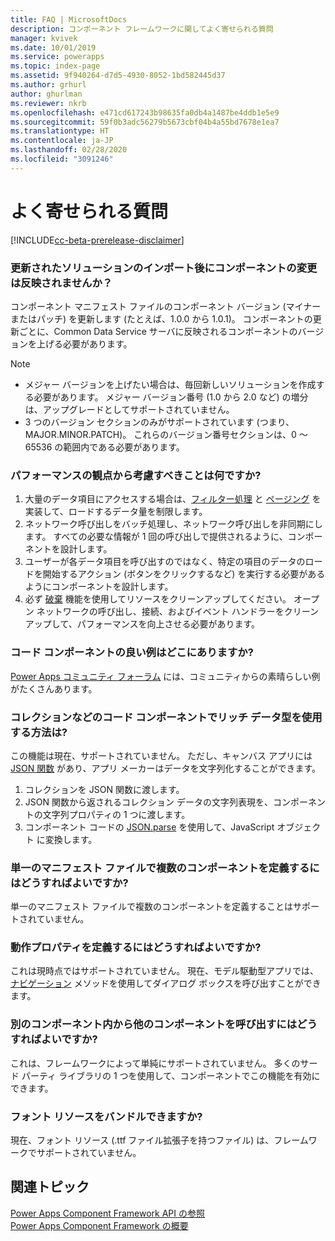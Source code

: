```yaml
---
title: FAQ | MicrosoftDocs
description: コンポーネント フレームワークに関してよく寄せられる質問
manager: kvivek
ms.date: 10/01/2019
ms.service: powerapps
ms.topic: index-page
ms.assetid: 9f940264-d7d5-4930-8052-1bd582445d37
ms.author: grhurl
author: ghurlman
ms.reviewer: nkrb
ms.openlocfilehash: e471cd617243b98635fa0db4a1487be4ddb1e5e9
ms.sourcegitcommit: 59f0b3adc56279b5673cbf04b4a55bd7678e1ea7
ms.translationtype: HT
ms.contentlocale: ja-JP
ms.lasthandoff: 02/28/2020
ms.locfileid: "3091246"
---
```

# <a name="faqs"></a>よく寄せられる質問

[!INCLUDE[cc-beta-prerelease-disclaimer](../../includes/cc-beta-prerelease-disclaimer.md)]

### <a name="component-changes-are-not-reflected-after-the-updated-solution-import"></a>更新されたソリューションのインポート後にコンポーネントの変更は反映されませんか？

コンポーネント マニフェスト ファイルのコンポーネント バージョン (マイナーまたはパッチ) を更新します (たとえば、1.0.0 から 1.0.1)。 コンポーネントの更新ごとに、Common Data Service サーバに反映されるコンポーネントのバージョンを上げる必要があります。

> [!NOTE]
> - メジャー バージョンを上げたい場合は、毎回新しいソリューションを作成する必要があります。 メジャー バージョン番号 (1.0 から 2.0 など) の増分は、アップグレードとしてサポートされていません。
> - 3 つのバージョン セクションのみがサポートされています (つまり、MAJOR.MINOR.PATCH)。 これらのバージョン番号セクションは、0 ～ 65536 の範囲内である必要があります。

### <a name="what-are-the-things-to-be-considered-from-a-performance-perspective"></a>パフォーマンスの観点から考慮すべきことは何ですか?

1. 大量のデータ項目にアクセスする場合は、[フィルター処理](reference/filtering.md) と [ページング](reference/paging.md) を実装して、ロードするデータ量を制限します。
2. ネットワーク呼び出しをバッチ処理し、ネットワーク呼び出しを非同期にします。 すべての必要な情報が 1 回の呼び出しで提供されるように、コンポーネントを設計します。 
3. ユーザーが各データ項目を呼び出すのではなく、特定の項目のデータのロードを開始するアクション (ボタンをクリックするなど) を実行する必要があるようにコンポーネントを設計します。
4. 必ず [破棄](reference/control/destroy.md) 機能を使用してリソースをクリーンアップしてください。 オープン ネットワークの呼び出し、接続、およびイベント ハンドラーをクリーンアップして、パフォーマンスを向上させる必要があります。

### <a name="where-can-i-find-some-good-examples-of-code-components"></a>コード コンポーネントの良い例はどこにありますか?

[Power Apps コミュニティ フォーラム](https://powerusers.microsoft.com/t5/Power-Apps-Component-Framework/Community-content-sample-components-blogs-etc-Link-to-this-page/td-p/280710) には、コミュニティからの素晴らしい例がたくさんあります。

### <a name="how-to-use-rich-data-types-in-code-components-such-as-collections"></a>コレクションなどのコード コンポーネントでリッチ データ型を使用する方法は?

この機能は現在、サポートされていません。 ただし、キャンバス アプリには [JSON 関数](https://docs.microsoft.com/powerapps/maker/canvas-apps/functions/function-json) があり、アプリ メーカーはデータを文字列化することができます。

1. コレクションを JSON 関数に渡します。
2. JSON 関数から返されるコレクション データの文字列表現を、コンポーネントの文字列プロパティの 1 つに渡します。
3. コンポーネント コードの [JSON.parse](https://developer.mozilla.org/en-US/docs/Web/JavaScript/Reference/Global_Objects/JSON/parse) を使用して、JavaScript オブジェクト に変換します。

### <a name="how-can-i-define-multiple-components-in-a-single-manifest-file"></a>単一のマニフェスト ファイルで複数のコンポーネントを定義するにはどうすればよいですか?

単一のマニフェスト ファイルで複数のコンポーネントを定義することはサポートされていません。 

### <a name="how-can-i-define-behavior-properties"></a>動作プロパティを定義するにはどうすればよいですか?

これは現時点ではサポートされていません。 現在、モデル駆動型アプリでは、[ナビゲーション](reference/navigation.md) メソッドを使用してダイアログ ボックスを呼び出すことができます。

### <a name="how-can-i-call-other-components-from-within-another-component"></a>別のコンポーネント内から他のコンポーネントを呼び出すにはどうすればよいですか?

これは、フレームワークによって単純にサポートされていません。 多くのサード パーティ ライブラリの 1 つを使用して、コンポーネントでこの機能を有効にできます。

### <a name="can-i-bundle-font-resources"></a>フォント リソースをバンドルできますか?

現在、フォント リソース (.ttf ファイル拡張子を持つファイル) は、フレームワークでサポートされていません。

## <a name="related-topics"></a>関連トピック

[Power Apps Component Framework API の参照](reference/index.md)<br/>
[Power Apps Component Framework の概要](overview.md)
